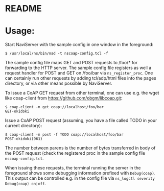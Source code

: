 # README #

# Usage:
Start NaviServer with the sample config in one window in the foreground:

````
$ /usr/local/ns/bin/nsd -t nscoap-config.tcl -f
````

The sample config file maps GET and POST requests to /foo/* for
forwarding to the HTTP server. The sample config file registers as
well a request handler for POST and GET on /foo/bar via
`ns_register_proc`. One can certainly run other requests by adding
tcl/adp/html files into the pages directory, or via other means
possible by NaviServer.

To issue a CoAP GET request from other terminal, one can use e.g. the
wget like coap-client from https://github.com/obgm/libcoap.git:

````
$ coap-client -m get coap://localhost/foo/bar
GET-okidoki
````

Issue a CoAP POST request (assuming, you have
a file called TODO in your current directory):

````
$ coap-client -m post -f TODO coap://localhost/foo/bar
POST-okidoki(961)
````

The number between parens is the number of bytes transferred in
body of the POST request (check the registered proc in the
sample config file `nscoap-config.tcl`.

When issuing these requests, the terminal running the server in the
foreground shows some debugging information prefixed with
`Debug(coap)`.  This output can be controlled e.g. in the config file
via `ns_logctl severity Debug(coap) on|off`.
